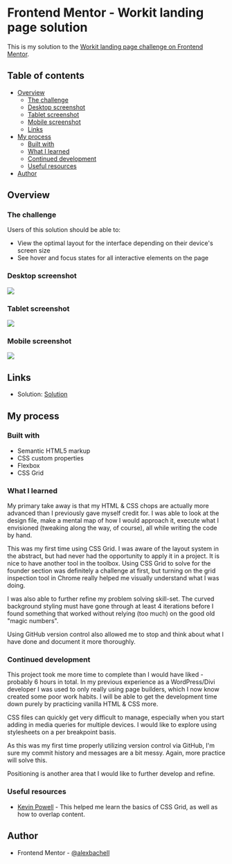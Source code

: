 # Frontend Mentor - Workit landing page solution

This is my solution to the [Workit landing page challenge on Frontend Mentor](https://www.frontendmentor.io/challenges/workit-landing-page-2fYnyle5lu).

## Table of contents

- [Overview](#overview)
  - [The challenge](#the-challenge)
  - [Desktop screenshot](#desktop-screenshot)
  - [Tablet screenshot](#tablet-screenshot)
  - [Mobile screenshot](#mobile-screenshot)
  - [Links](#links)
- [My process](#my-process)
  - [Built with](#built-with)
  - [What I learned](#what-i-learned)
  - [Continued development](#continued-development)
  - [Useful resources](#useful-resources)
- [Author](#author)

## Overview

### The challenge

Users of this solution should be able to:

- View the optimal layout for the interface depending on their device's screen size
- See hover and focus states for all interactive elements on the page

### Desktop screenshot

![](./ab-workit-solution-desktop-screenshot.jpg)

### Tablet screenshot

![](./ab-workit-solution-tablet-screenshot.jpg)

### Mobile screenshot

![](./ab-workit-solution-mobile-screenshot.jpg)

## Links

- Solution: [Solution](https://github.com/alexbachell/Workit)

## My process

### Built with

- Semantic HTML5 markup
- CSS custom properties
- Flexbox
- CSS Grid

### What I learned

My primary take away is that my HTML & CSS chops are actually more advanced than I previously gave myself credit for. I was able to look at the design file, make a mental map of how I would approach it, execute what I envisioned (tweaking along the way, of course), all while writing the code by hand.

This was my first time using CSS Grid. I was aware of the layout system in the abstract, but had never had the opportunity to apply it in a project. It is nice to have another tool in the toolbox. Using CSS Grid to solve for the founder section was definitely a challenge at first, but turning on the grid inspection tool in Chrome really helped me visually understand what I was doing.

I was also able to further refine my problem solving skill-set. The curved background styling must have gone through at least 4 iterations before I found something that worked without relying (too much) on the good old "magic numbers".

Using GitHub version control also allowed me to stop and think about what I have done and document it more thoroughly.

### Continued development

This project took me more time to complete than I would have liked - probably 6 hours in total. In my previous experience as a WordPress/Divi developer I was used to only really using page builders, which I now know created some poor work habits. I will be able to get the development time down purely by practicing vanilla HTML & CSS more.

CSS files can quickly get very difficult to manage, especially when you start adding in media queries for multiple devices. I would like to explore using stylesheets on a per breakpoint basis.

As this was my first time properly utilizing version control via GitHub, I'm sure my commit history and messages are a bit messy. Again, more practice will solve this.

Positioning is another area that I would like to further develop and refine.

### Useful resources

- [Kevin Powell](https://www.youtube.com/watch?v=HFG3BKOqOlE) - This helped me learn the basics of CSS Grid, as well as how to overlap content.

## Author

- Frontend Mentor - [@alexbachell](https://www.frontendmentor.io/profile/alexbachell)
